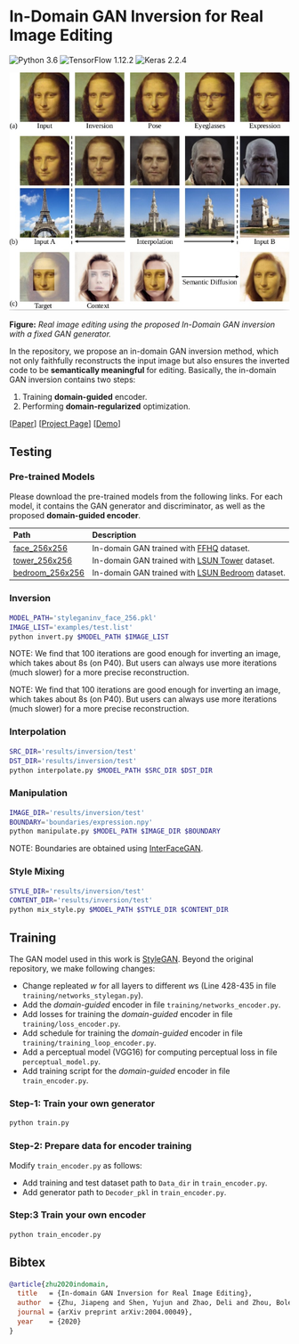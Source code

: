 # In-Domain GAN Inversion for Real Image Editing

![Python 3.6](https://img.shields.io/badge/python-3.6-green.svg?style=plastic)
![TensorFlow 1.12.2](https://img.shields.io/badge/tensorflow-1.12.2-green.svg?style=plastic)
![Keras 2.2.4](https://img.shields.io/badge/keras-2.2.4-green.svg?style=plastic)

![image](./docs/assets/teaser.jpg)

**Figure:** *Real image editing using the proposed In-Domain GAN inversion with a fixed GAN generator.*

In the repository, we propose an in-domain GAN inversion method, which not only faithfully reconstructs the input image but also ensures the inverted code to be **semantically meaningful** for editing. Basically, the in-domain GAN inversion contains two steps:

1. Training **domain-guided** encoder.
2. Performing **domain-regularized** optimization.

[[Paper](https://arxiv.org/pdf/2004.00049.pdf)]
[[Project Page](https://genforce.github.io/idinvert/)]
[[Demo](https://www.youtube.com/watch?v=3v6NHrhuyFY)]

## Testing

### Pre-trained Models

Please download the pre-trained models from the following links. For each model, it contains the GAN generator and discriminator, as well as the proposed **domain-guided encoder**.

| Path | Description
| :--- | :----------
|[face_256x256](https://drive.google.com/open?id=1MTeDchdtcvTWWQAtYvFHKIJLiuvtq49k)    | In-domain GAN trained with [FFHQ](https://github.com/NVlabs/ffhq-dataset) dataset.
|[tower_256x256](https://drive.google.com/open?id=1breGEmOke7si3RS6BtrrX4NGbCc8Nq-g)   | In-domain GAN trained with [LSUN Tower](https://github.com/fyu/lsun) dataset.
|[bedroom_256x256](https://drive.google.com/open?id=1vvJc6ASbjNdh-VUcpACmSgDMxd6QlQCJ) | In-domain GAN trained with [LSUN Bedroom](https://github.com/fyu/lsun) dataset.

### Inversion

```bash
MODEL_PATH='styleganinv_face_256.pkl'
IMAGE_LIST='examples/test.list'
python invert.py $MODEL_PATH $IMAGE_LIST
```
NOTE: We find that 100 iterations are good enough for inverting an image, which takes about 8s (on P40). But users can always use more iterations (much slower) for a more precise reconstruction. 

NOTE: We find that 100 iterations are good enough for inverting an image, which takes about 8s (on P40). But users can always use more iterations (much slower) for a more precise reconstruction.

### Interpolation

```bash
SRC_DIR='results/inversion/test'
DST_DIR='results/inversion/test'
python interpolate.py $MODEL_PATH $SRC_DIR $DST_DIR
```

### Manipulation

```bash
IMAGE_DIR='results/inversion/test'
BOUNDARY='boundaries/expression.npy'
python manipulate.py $MODEL_PATH $IMAGE_DIR $BOUNDARY
```

NOTE: Boundaries are obtained using [InterFaceGAN](https://github.com/genforce/interfacegan).

### Style Mixing

```bash
STYLE_DIR='results/inversion/test'
CONTENT_DIR='results/inversion/test'
python mix_style.py $MODEL_PATH $STYLE_DIR $CONTENT_DIR
```

## Training

The GAN model used in this work is [StyleGAN](https://github.com/NVlabs/stylegan). Beyond the original repository, we make following changes:

- Change repleated $w$ for all layers to different $w$s (Line 428-435 in file `training/networks_stylegan.py`).
- Add the *domain-guided* encoder in file `training/networks_encoder.py`.
- Add losses for training the *domain-guided* encoder in file `training/loss_encoder.py`.
- Add schedule for training the *domain-guided* encoder in file `training/training_loop_encoder.py`.
- Add a perceptual model (VGG16) for computing perceptual loss in file `perceptual_model.py`.
- Add training script for the *domain-guided* encoder in file `train_encoder.py`.

### Step-1: Train your own generator

```bash
python train.py
```

### Step-2: Prepare data for encoder training

Modify `train_encoder.py` as follows:

- Add training and test dataset path to `Data_dir` in `train_encoder.py`.
- Add generator path to `Decoder_pkl` in `train_encoder.py`.

### Step:3 Train your own encoder

```bash
python train_encoder.py
```

## Bibtex

```bibtex
@article{zhu2020indomain,
  title   = {In-domain GAN Inversion for Real Image Editing},
  author  = {Zhu, Jiapeng and Shen, Yujun and Zhao, Deli and Zhou, Bolei},
  journal = {arXiv preprint arXiv:2004.00049},
  year    = {2020}
}
```
